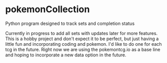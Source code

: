 # pokemonCollection
Python program designed to track sets and completion status

Currently in progress to add all sets with updates later for more features. This is a hobby project and don't expect it to be perfect, but just having a little fun and incorporating coding and pokemon. I'd like to do one for each tcg in the future. Right now we are using the pokemontcg.io as a base line and hoping to incorporate a new data option in the future.
